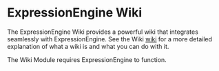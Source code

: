 # ExpressionEngine Wiki

The ExpressionEngine Wiki provides a powerful wiki that integrates seamlessly with ExpressionEngine. See the Wiki [wiki](https://github.com/EllisLab/Wiki/wiki) for a more detailed explanation of what a wiki is and what you can do with it. 

The Wiki Module requires ExpressionEngine to function.  
